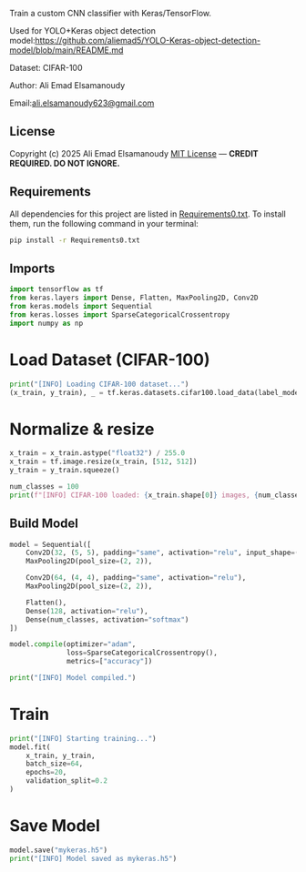 
Train a custom CNN classifier with Keras/TensorFlow.

Used for YOLO+Keras object detection model:https://github.com/aliemad5/YOLO-Keras-object-detection-model/blob/main/README.md

Dataset: CIFAR-100 

Author: Ali Emad Elsamanoudy

Email:ali.elsamanoudy623@gmail.com

## License
Copyright (c) 2025 Ali Emad Elsamanoudy
[MIT License](./LICENSE) — **CREDIT REQUIRED. DO NOT IGNORE.**

## Requirements
All dependencies for this project are listed in [Requirements0.txt](Requirements0.txt).
To install them, run the following command in your terminal:
```bash
pip install -r Requirements0.txt
```
## Imports
```python
import tensorflow as tf
from keras.layers import Dense, Flatten, MaxPooling2D, Conv2D
from keras.models import Sequential
from keras.losses import SparseCategoricalCrossentropy
import numpy as np
```

# Load Dataset (CIFAR-100)

```python
print("[INFO] Loading CIFAR-100 dataset...")
(x_train, y_train), _ = tf.keras.datasets.cifar100.load_data(label_mode="fine")
```
# Normalize & resize
```python
x_train = x_train.astype("float32") / 255.0
x_train = tf.image.resize(x_train, [512, 512])
y_train = y_train.squeeze()

num_classes = 100
print(f"[INFO] CIFAR-100 loaded: {x_train.shape[0]} images, {num_classes} classes")
```

## Build Model

```python
model = Sequential([
    Conv2D(32, (5, 5), padding="same", activation="relu", input_shape=(512, 512, 3)),
    MaxPooling2D(pool_size=(2, 2)),

    Conv2D(64, (4, 4), padding="same", activation="relu"),
    MaxPooling2D(pool_size=(2, 2)),

    Flatten(),
    Dense(128, activation="relu"),
    Dense(num_classes, activation="softmax")
])

model.compile(optimizer="adam",
              loss=SparseCategoricalCrossentropy(),
              metrics=["accuracy"])

print("[INFO] Model compiled.")
```

# Train

```python
print("[INFO] Starting training...")
model.fit(
    x_train, y_train,
    batch_size=64,
    epochs=20,
    validation_split=0.2
)
```

# Save Model

```python
model.save("mykeras.h5")
print("[INFO] Model saved as mykeras.h5")
```
